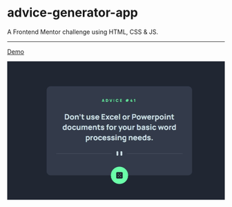 # advice-generator-app

A Frontend Mentor challenge using HTML, CSS & JS.

---

[Demo](https://aya-94.github.io/advice-generator-app/)


![image](/images/Advice-Generator-App.jpg)
